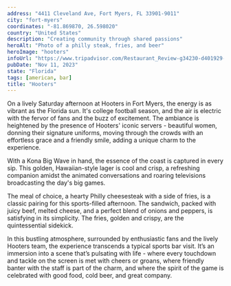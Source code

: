 ```yaml
---
address: "4411 Cleveland Ave, Fort Myers, FL 33901-9011"
city: "fort-myers"
coordinates: "-81.869870, 26.598020"
country: "United States"
description: "Creating community through shared passions"
heroAlt: "Photo of a philly steak, fries, and beer"
heroImage: "hooters"
infoUrl: "https://www.tripadvisor.com/Restaurant_Review-g34230-d401929-Reviews-Hooters-Fort_Myers_Florida.html"
pubDate: "Nov 11, 2023"
state: "Florida"
tags: [american, bar]
title: "Hooters"
---
```


On a lively Saturday afternoon at Hooters in Fort Myers, the energy is as vibrant as the Florida sun. It's college football season, and the air is electric with the fervor of fans and the buzz of excitement. The ambiance is heightened by the presence of Hooters' iconic servers - beautiful women, donning their signature uniforms, moving through the crowds with an effortless grace and a friendly smile, adding a unique charm to the experience.

With a Kona Big Wave in hand, the essence of the coast is captured in every sip. This golden, Hawaiian-style lager is cool and crisp, a refreshing companion amidst the animated conversations and roaring televisions broadcasting the day's big games.

The meal of choice, a hearty Philly cheesesteak with a side of fries, is a classic pairing for this sports-filled afternoon. The sandwich, packed with juicy beef, melted cheese, and a perfect blend of onions and peppers, is satisfying in its simplicity. The fries, golden and crispy, are the quintessential sidekick.

In this bustling atmosphere, surrounded by enthusiastic fans and the lively Hooters team, the experience transcends a typical sports bar visit. It’s an immersion into a scene that’s pulsating with life - where every touchdown and tackle on the screen is met with cheers or groans, where friendly banter with the staff is part of the charm, and where the spirit of the game is celebrated with good food, cold beer, and great company.

